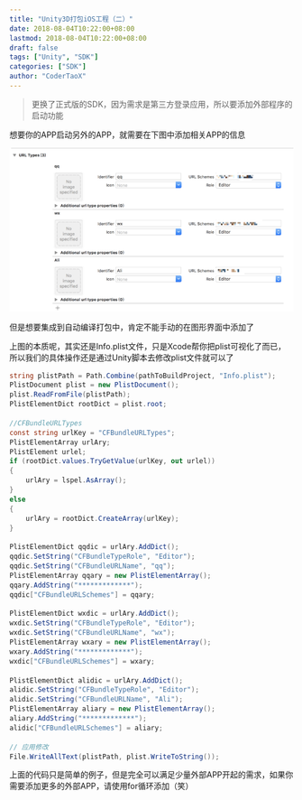 ```yaml
---
title: "Unity3D打包iOS工程（二）"
date: 2018-08-04T10:22:00+08:00
lastmod: 2018-08-04T10:22:00+08:00
draft: false
tags: ["Unity", "SDK"]
categories: ["SDK"]
author: "CoderTaoX"
---
```

> 更换了正式版的SDK，因为需求是第三方登录应用，所以要添加外部程序的启动功能

<!--more-->

想要你的APP启动另外的APP，就需要在下图中添加相关APP的信息

![](/images/iOS/URLType.png)

但是想要集成到自动编译打包中，肯定不能手动的在图形界面中添加了

上图的本质呢，其实还是Info.plist文件，只是Xcode帮你把plist可视化了而已，所以我们的具体操作还是通过Unity脚本去修改plist文件就可以了

```c#
string plistPath = Path.Combine(pathToBuildProject, "Info.plist");
PlistDocument plist = new PlistDocument();
plist.ReadFromFile(plistPath);
PlistElementDict rootDict = plist.root;

//CFBundleURLTypes
const string urlKey = "CFBundleURLTypes";
PlistElementArray urlAry;
PlistElement urlel;
if (rootDict.values.TryGetValue(urlKey, out urlel))
{
	urlAry = lspel.AsArray();
}
else
{
	urlAry = rootDict.CreateArray(urlKey);
}

PlistElementDict qqdic = urlAry.AddDict();
qqdic.SetString("CFBundleTypeRole", "Editor");
qqdic.SetString("CFBundleURLName", "qq");
PlistElementArray qqary = new PlistElementArray();
qqary.AddString("*************");
qqdic["CFBundleURLSchemes"] = qqary;

PlistElementDict wxdic = urlAry.AddDict();
wxdic.SetString("CFBundleTypeRole", "Editor");
wxdic.SetString("CFBundleURLName", "wx");
PlistElementArray wxary = new PlistElementArray();
wxary.AddString("*************");
wxdic["CFBundleURLSchemes"] = wxary;

PlistElementDict alidic = urlAry.AddDict();
alidic.SetString("CFBundleTypeRole", "Editor");
alidic.SetString("CFBundleURLName", "Ali");
PlistElementArray aliary = new PlistElementArray();
aliary.AddString("*************");
alidic["CFBundleURLSchemes"] = aliary;

// 应用修改
File.WriteAllText(plistPath, plist.WriteToString());
```

上面的代码只是简单的例子，但是完全可以满足少量外部APP开起的需求，如果你需要添加更多的外部APP，请使用for循环添加（笑）